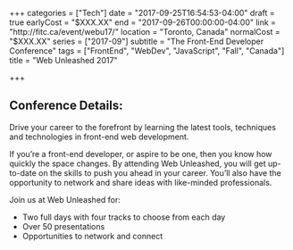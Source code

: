 +++
categories = ["Tech"]
date = "2017-09-25T16:54:53-04:00"
draft = true
earlyCost = "$XXX.XX"
end = "2017-09-26T00:00:00-04:00"
link = "http://fitc.ca/event/webu17/"
location = "Toronto, Canada"
normalCost = "$XXX.XX"
series = ["2017-09"]
subtitle = "The Front-End Developer Conference"
tags = ["FrontEnd", "WebDev", "JavaScript", "Fall", "Canada"]
title = "Web Unleashed 2017"

+++


## Conference Details:

Drive your career to the forefront by learning the latest tools, techniques and technologies in front-end web development.

If you’re a front-end developer, or aspire to be one, then you know how quickly the space changes. By attending Web Unleashed, you will get up-to-date on the skills to push you ahead in your career. You’ll also have the opportunity to network and share ideas with like-minded professionals.

Join us at Web Unleashed for:

* Two full days with four tracks to choose from each day
* Over 50 presentations
* Opportunities to network and connect